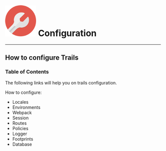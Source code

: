 # <img src="../../assets/img/icons/wrench.png" alt="Configuration" width="100" height="100" /> Configuration
---
## How to configure Trails

### Table of Contents

The following links will help you on trails configuration.

How to configure:
* Locales
* Environments
* Webpack
* Session
* Routes
* Policies
* Logger
* Footprints
* Database
